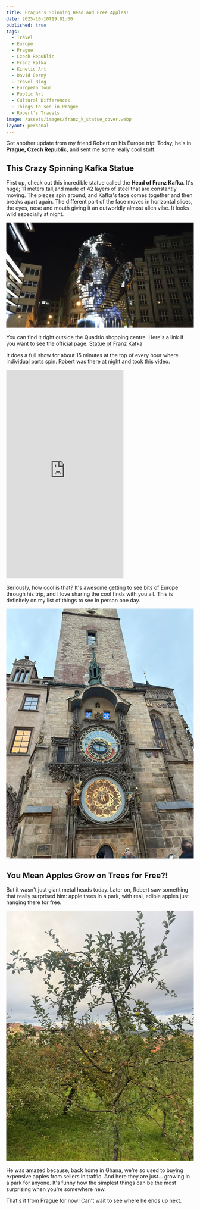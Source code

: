 ```yaml
---
title: Prague's Spinning Head and Free Apples!
date: 2025-10-10T19:01:00
published: true
tags:
  - Travel
  - Europe
  - Prague
  - Czech Republic
  - Franz Kafka
  - Kinetic Art
  - David Černý
  - Travel Blog
  - European Tour
  - Public Art
  - Cultural Differences
  - Things to see in Prague
  - Robert's Travels
image: /assets/images/franz_k_statue_cover.webp
layout: personal
---
```

Got another update from my friend Robert on his Europe trip\! Today, he's in **Prague, Czech Republic**, and sent me some really cool stuff.

## This Crazy Spinning Kafka Statue

First up, check out this incredible statue called the **Head of Franz Kafka**. It's huge; 11 meters tall,and made of 42 layers of steel that are constantly moving. The pieces spin around, and Kafka's face comes together and then breaks apart again. The different part of the face moves in horizontal slices, the eyes, nose and mouth giving it an outworldly almost alien vibe. It looks wild especially at night.

![Picture of the Franz Kafka statue in Prague at night with light reflecting of the stainless steel statue](/assets/images/franz_k_statue.jpg "Picture of the Franz Kafka statue in Prague at night with light reflecting of the stainless steel statue")

You can find it right outside the Quadrio shopping centre. Here's a link if you want to see the official page:
[Statue of Franz Kafka](https://www.quadrio.cz/en/franz-kafka-statue)

It does a full show for about 15 minutes at the top of every hour where individual parts spin. Robert was there at night and took this video.

<iframe width="315" height="560" src="https://www.youtube.com/embed/y6z1No1Zues" title="YouTube video player" frameborder="0" allow="accelerometer; autoplay; clipboard-write; encrypted-media; gyroscope; picture-in-picture; web-share" referrerpolicy="strict-origin-when-cross-origin" allowfullscreen></iframe>

Seriously, how cool is that? It's awesome getting to see bits of Europe through his trip, and I love sharing the cool finds with you all. This is definitely on my list of things to see in person one day.

![Astronomical clock in Prague ](/assets/images/1000272100.jpg "Astronomical clock in Prague ")

## You Mean Apples Grow on Trees for Free?\!

But it wasn't just giant metal heads today. Later on, Robert saw something that really surprised him: apple trees in a park, with real, edible apples just hanging there for free.

![Apple trees in Prague from Robert](/assets/images/1000268085.jpg "Apple trees in Prague from Robert")

He was amazed because, back home in Ghana, we're so used to buying expensive apples from sellers in traffic. And here they are just... growing in a park for anyone. It's funny how the simplest things can be the most surprising when you're somewhere new.

That's it from Prague for now\! Can't wait to see where he ends up next.
